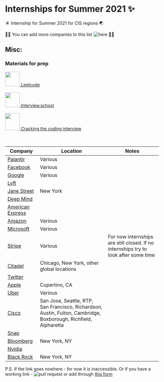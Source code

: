# Internships for Summer 2021 :sparkles:

:sunny: Internship for Summer 2021 for CIS regions :earth_asia: 

:man_technologist: You can add more companies to this list ![here](https://forms.gle/CAYbDqid9zuWVAnu9) :woman_technologist:

## Misc:
### Materials for prep
[<img src="https://upload.wikimedia.org/wikipedia/commons/1/19/LeetCode_logo_black.png" width="48" height="48"> Leetcode](https://leetcode.com)<br/><br/>
[<img src="https://www.interviews.school/icons/icon-512x512.png?v=cedbca1e2154679cc269b4cb521932f2" width="48" height="48"> Interview.school](https://www.interviews.school/)<br/><br/>
[<img src="https://images-na.ssl-images-amazon.com/images/I/71jRvBEDNmL.jpg" width="48" height="56"> Cracking the coding interview](https://drive.google.com/file/d/1AH4LupxQOhV84IA26ev_Y8uVHh--S5tl/view?usp=sharing)<br/><br/><br/>

Company | Location | Notes
------------ | ------------- | ------------
[Palantir](https://jobs.lever.co/palantir/?commitment=Internship&src=PittCSC) | Various |
[Facebook](https://www.facebook.com/careers/jobs/654496918442526/) | Various | 
[Google](https://careers.google.com/students/) | Various | 
[Lyft]() |  | 
[Jane Street](https://www.janestreet.com/join-jane-street/position/4787572002/) | New York | 
[Deep Mind]() |  | 
[American Express]() |  | 
[Amazon](https://www.amazon.jobs/en/jobs/1204415/software-development-engineer-internship-summer-2021-us?ref=PittCSC) | Various | 
[Microsoft](https://careers.microsoft.com/students/us/en) | Various | 
[Stripe](https://stripe.com/jobs) | Various | For now internships are still closed. If no internships try to look after some time
[Citadel](https://www.citadel.com/careers/open-positions/positions-for-students/) | Chicago, New York, other global locations | 
[Twitter]() |  | 
[Apple](https://jobs.apple.com/en-us/search?location=united-states-USA&team=internships-STDNT-INTRN) | Cupertino, CA | 
[Uber](https://www.uber.com/us/en/careers/list/) | Various | 
[Cisco](https://jobs.cisco.com/jobs/ProjectDetail/Software-Engineer-Bachelor-s-Intern-United-States/1295250?source=Pitt+CSC&tags=CDC+SnNG+students-and-new-graduate-programs) | San Jose, Seattle, RTP, San Francisco, Richardson, Austin, Fulton, Cambridge, Boxborough, Richfield, Alpharetta | 
[Snap]() |  | 
[Bloomberg](https://careers.bloomberg.com/job/detail/84159) | New York, NY | 
[Nvidia]() |  | 
[Black Rock](https://careers.blackrock.com/students) | New York, NY | 


P.S. If the link goes nowhere - for now it is inaccessible. Or if you have a working link - ![pull request](https://img.shields.io/github/issues-pr/treoa/cis-internships-21) or add through [this form](https://forms.gle/CAYbDqid9zuWVAnu9)
